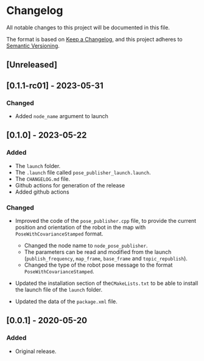 # Changelog

All notable changes to this project will be documented in this file.

The format is based on [Keep a Changelog](https://keepachangelog.com/en/1.0.0/),
and this project adheres to [Semantic Versioning](https://semver.org/spec/v2.0.0.html).

## [Unreleased]

## [0.1.1-rc01] - 2023-05-31
### Changed
- Added `node_name` argument to launch

## [0.1.0] - 2023-05-22

### Added

- The `launch` folder.
- The `.launch` file called `pose_publisher_launch.launch`.
-  The `CHANGELOG.md` file.
- Github actions for generation of the release
- Added github actions

### Changed

- Improved the code of the `pose_publisher.cpp` file, to provide the current position and orientation of the robot in the map with `PoseWithCovarianceStamped` format.
  - Changed the node name to `node_pose_publisher`. 
  - The parameters can be read and modified from the launch (`publish_frequency`, `map_frame`, `base_frame` and `topic_republish`).
  - Changed the type of the robot pose message to the format `PoseWithCovarianceStamped`.

- Updated the installation section of the`CMakeLists.txt` to be able to install the launch file of the `launch` folder.
- Updated the data of the `package.xml` file.

## [0.0.1] - 2020-05-20

### Added

- Original release.
